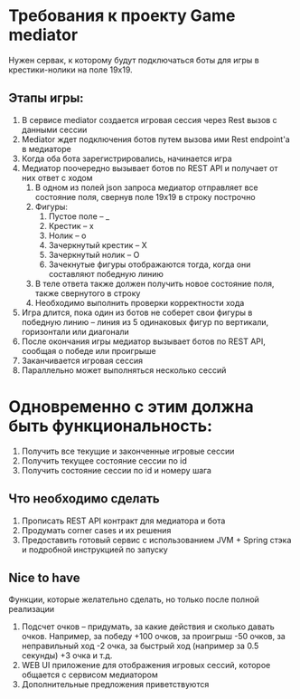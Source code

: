 # Требования к проекту Game mediator

Нужен сервак, к которому будут подключаться боты для игры в крестики-нолики на поле 19х19.

## Этапы игры:
1. В сервисе mediator создается игровая сессия через Rest вызов с данными сессии
2. Mediator ждет подключения ботов путем вызова ими Rest endpoint'а в медиаторе
3. Когда оба бота зарегистрировались, начинается игра
4. Медиатор поочередно вызывает ботов по REST API и получает от них ответ с ходом
    1. В одном из полей json запроса медиатор отправляет все состояние поля, свернув поле 19х19 в строку построчно
    2. Фигуры:
        1. Пустое поле – _
        2. Крестик – x
        3. Нолик – o
        4. Зачеркнутый крестик – X 
        5. Зачеркнутый нолик – O 
        6. Зачекнутые фигуры отображаются тогда, когда они составляют победную линию
    3. В теле ответа также должен получить новое состояние поля, также свернутого в строку
    4. Необходимо выполнить проверки корректности хода
5. Игра длится, пока один из ботов не соберет свои фигуры в победную линию – линия из 5 одинаковых фигур по
   вертикали, горизонтали или диагонали
6. После окончания игры медиатор вызывает ботов по REST API, сообщая о победе или проигрыше
7. Заканчивается игровая сессия
8. Параллельно может выполняться несколько сессий

# Одновременно с этим должна быть функциональность:
1. Получить все текущие и законченные игровые сессии
2. Получить текущее состояние сессии по id
3. Получить состояние сессии по id и номеру шага


## Что необходимо сделать
1. Прописать REST API контракт для медиатора и бота
2. Продумать corner cases и их решения
3. Предоставить готовый сервис с использованием JVM + Spring стэка и подробной инструкцией по запуску

## Nice to have
Функции, которые желательно сделать, но только после полной реализации
1. Подсчет очков – придумать, за какие действия и сколько давать очков. Например, за победу +100 очков, за проигрыш
   -50 очков, за неправильный ход -2 очка, за быстрый ход (например за 0.5 секунды) +3 очка и т.д.
2. WEB UI приложение для отображения игровых сессий, которое общается с сервисом медиатором
3. Дополнительные предложения приветствуются